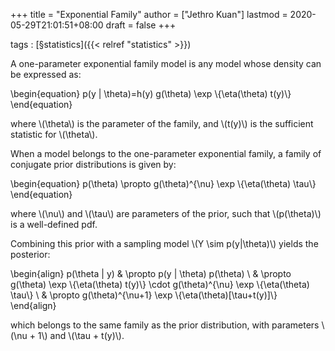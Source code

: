 +++
title = "Exponential Family"
author = ["Jethro Kuan"]
lastmod = 2020-05-29T21:01:51+08:00
draft = false
+++

tags
: [§statistics]({{< relref "statistics" >}})

A one-parameter exponential family model is any model whose density
can be expressed as:

\begin{equation}
p(y | \theta)=h(y) g(\theta) \exp \\{\eta(\theta) t(y)\\}
\end{equation}

where \\(\theta\\) is the parameter of the family, and \\(t(y)\\) is the
sufficient statistic for \\(\theta\\).

When a model belongs to the one-parameter exponential family, a family
of conjugate prior distributions is given by:

\begin{equation}
p(\theta) \propto g(\theta)^{\nu} \exp \\{\eta(\theta) \tau\\}
\end{equation}

where \\(\nu\\) and \\(\tau\\) are parameters of the prior, such that
\\(p(\theta)\\) is a well-defined pdf.

Combining this prior with a sampling model \\(Y \sim p(y|\theta)\\) yields
the posterior:

\begin{align} p(\theta | y) & \propto p(y | \theta) p(\theta) \\ & \propto g(\theta) \exp \\{\eta(\theta) t(y)\\} \cdot g(\theta)^{\nu} \exp \\{\eta(\theta) \tau\\} \\ & \propto g(\theta)^{\nu+1} \exp \\{\eta(\theta)[\tau+t(y)]\\} \end{align}

which belongs to the same family as the prior distribution, with
parameters \\(\nu + 1\\) and \\(\tau + t(y)\\).

